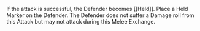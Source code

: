 If the attack is successful, the Defender becomes [[Held]]. Place a Held Marker on the Defender.
The Defender does not suffer a Damage roll from this Attack but may not attack during this Melee Exchange.